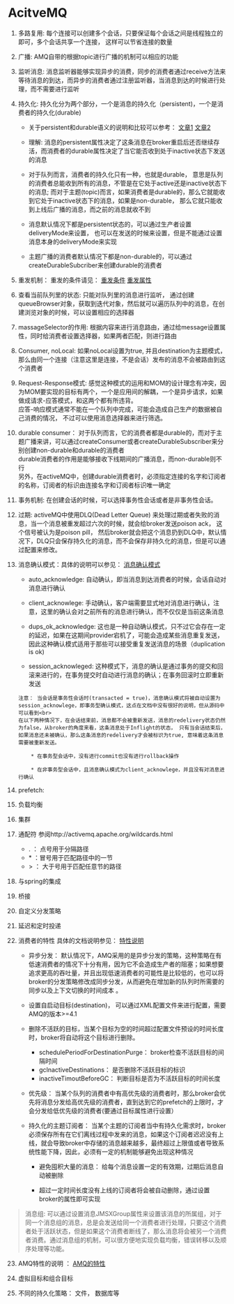 # AcitveMQ

1. 多路复用: 每个连接可以创建多个会话，只要保证每个会话之间是线程独立的即可，多个会话共享一个连接， 这样可以节省连接的数量

2. 广播: AMQ自带的根据topic进行广播的机制可以相应的功能

3. 监听消息: 消息监听器能够实现异步的消费，同步的消费者通过receive方法来等待消息的到达，而异步的消费者通过注册监听器，当消息到达的时候进行处理，而不需要进行监听

4. 持久化: 持久化分为两个部分，一个是消息的持久化（persistent)，一个是消费者的持久化(durable)

	* 关于persistent和durable语义的说明和比较可以参考： [文章1](https://chamibuddhika.wordpress.com/2011/05/21/jms-concepts-persistent-and-durable/) [文章2](http://openmessaging.blogspot.com/2009/04/durable-messages-and-persistent.html)

	* 理解: 消息的persistent属性决定了这条消息在broker重启后还否继续存活，而消费者的durable属性决定了当它能否收到处于inactive状态下发送的消息

	* 对于队列而言，消费者的持久化只有一种，也就是durable， 意思是队列的消费者总能收到所有的消息，不管是在它处于active还是inactive状态下的消息; 而对于主题(topic)而言，如果消费者是durable的，那么它就能收到它处于inactive状态下的消息，如果是non-durable， 那么它就只能收到上线后广播的消息，而之前的消息就收不到

	* 消息默认情况下都是persistent状态的，可以通过生产者设置deliveryMode来设置， 也可以在发送的时候来设置，但是不能通过设置消息本身的deliveryMode来实现

	* 主题广播的消费者默认情况下都是non-durable的，可以通过createDurableSubcriber来创建durable的消费者

5. 重发机制： 重发的条件请见： [重发条件](http://activemq.apache.org/message-redelivery-and-dlq-handling.html)  [重发属性](http://activemq.apache.org/redelivery-policy.html) 

6. 查看当前队列里的状态: 只能对队列里的消息进行监听， 通过创建queueBrowser对象，获取到迭代对象，然后就可以遍历队列中的消息，在创建浏览对象的时候，可以设置相应的选择器

7. massageSelector的作用: 根据内容来进行消息路由，通过给message设置属性，同时给消费者设置选择器，如果两者匹配，则进行路由

8. Consumer, noLocal: 如果noLocal设置为true, 并且destination为主题模式，那么由同一个连接（注意这里是连接，不是会话）发布的消息不会被路由到这个消费者

9. Request-Response模式: 感觉这种模式的运用和MOM的设计理念有冲突，因为MOM要实现的目标有两个，一个是应用间的解耦，一个是异步请求，如果做成请求-应答模式，和这两个都有所违背。<br>
应答-响应模式通常不能在一个队列中完成，可能会造成自己生产的数据被自己消费的情况， 不过可以使用消息选择器来进行筛选。

10. durable consumer： 对于队列而言，它的消费者都是durable的，而对于主题广播来讲，可以通过createConsumer或者createDurableSubscriber来分别创建non-durable和durable的消费者<br>
durable消费者的作用是能够接收下线期间的广播消息，而non-durable则不行<br>
另外，在activeMQ中，创建durable消费者时，必须指定连接的名字和订阅者的名称，订阅者的标识由连接名字和订阅者标识唯一确定

11. 事务机制: 在创建会话的时候，可以选择事务性会话或者是非事务性会话。

12. 过期: activeMQ中使用DLQ(Dead Letter Queue) 来处理过期或者失败的消息，当一个消息被重发超过六次的时候，就会给broker发送poison ack， 这个信号被认为是poison pill， 然后broker就会把这个消息扔到DLQ中，默认情况下，DLQ只会保存持久化的消息，而不会保存非持久化的消息，但是可以通过配置来修改。

13. 消息确认模式：具体的说明可以参见： [消息确认模式](https://access.redhat.com/documentation/en-US/Fuse_ESB_Enterprise/7.1/html/ActiveMQ_Tuning_Guide/files/GenTuning-Consumer-Ack.html) 

	* auto_acknowledge: 自动确认，即当消息到达消费者的时候，会话自动对消息进行确认

	* client_acknowlege: 手动确认，客户端需要显式地对消息进行确认，注意，这里的确认会对之前所有的消息进行确认，而不仅仅是当前这条消息

	* dups_ok_acknowledge: 这也是一种自动确认模式，只不过它会存在一定的延迟，如果在这期间provider宕机了，可能会造成某些消息重复发送，因此这种确认模式适用于那些可以接受重复发送消息的场景（duplication is ok)

	* session_acknowleged: 这种模式下，消息的确认是通过事务的提交和回滚来进行的，在事务提交时自动进行消息的确认；在事务回滚时立即重新发送
	
	````
	注意： 当会话是事务性会话时(transacted = true)，消息确认模式将被自动设置为session_acknowlege，即事务型确认模式，这点在文档中没有很好的说明，但从源码中可以看到<br>
	在以下两种情况下，在会话结束前，消息都不会被重新发送，消息的redelivery状态仍然为false，从broker的角度来看，这条消息处于Inflight的状态， 只有当会话结束后，如果消息还未被确认，那么这条消息的redelivery才会被标识为true, 意味着这条消息需要被重新发送。
	
		* 在事务型会话中，没有进行commit也没有进行rollback操作
	
		* 在非事务型会话中，且消息确认模式为client_acknowlege，并且没有对消息进行确认
	````

14. prefetch: 

15. 负载均衡

16. 集群

17. 通配符
参阅http://activemq.apache.org/wildcards.html
	* \. ： 点号用于分隔路径
	* \* ：冒号用于匹配路径中的一节
	* \> ： 大于号用于匹配任意节的路径 

18. 与spring的集成

19. 桥接

20. 自定义分发策略

21. 延迟和定时投递

22. 消费者的特性
具体的文档说明参见： [特性说明](http://activemq.apache.org/consumer-features.html)
	* 异步分发： 默认情况下，AMQ采用的是异步分发的策略，这种策略在有低速消费者的情况下十分有用，因为它不会造成生产者的阻塞；如果想要追求更高的吞吐量，并且出现低速消费者的可能性是比较低的，也可以将broker的分发策略修改成同步分发，从而避免在增加新的队列时所需要的同步以及上下文切换的时间成本 。

	* 设置自启动目标(destination)， 可以通过XML配置文件来进行配置，需要AMQ的版本>=4.1

	* 删除不活跃的目标，当某个目标为空的时间超过配置文件预设的时间长度时，broker将自动将这个目标进行删除。
		* schedulePeriodForDestinationPurge： broker检查不活跃目标的间隔时间
		* gcInactiveDestinations： 是否删除不活跃目标的标识
		* inactiveTimoutBeforeGC： 判断目标是否为不活跃目标的时间长度

	* 优先级： 当某个队列的消费者中有高优先级的消费者时，那么broker会优先将消息分发给高优先级的消费者，直到达到它的prefetch的上限时，才会分发给低优先级的消费者(要通过目标属性进行设置）
	
	* 持久化的主题订阅者： 当某个主题的订阅者当中有持久化需求时，broker必须保存所有在它们离线过程中发来的消息，如果这个订阅者迟迟没有上线，就会导致broker中存储的消息越来越多，最终超过上限值或者导致系统性能下降，因此，必须有一定的机制能够避免出现这种情况

    	* 避免囤积大量的消息： 给每个消息设置一定的有效期，过期后消息自动被删除

    	* 超过一定时间长度没有上线的订阅者将会被自动删除，通过设置broker的属性即可实现

   > 消息组: 可以通过设置消息JMSXGroup属性来设置该消息的所属组，对于同一个消息组的消息，总是会发送给同一个消费者进行处理，只要这个消费者处于活跃状态，但是如果这个消费者断线了，那么消息将会被另一个消费者消费。通过消息组的机制，可以很方便地实现负载均衡，错误转移以及顺序处理等功能。

23. AMQ特性的说明 ： [AMQ的特性](http://activemq.apache.org/features.html)

24. 虚拟目标和组合目标

25. 不同的持久化策略： 文件， 数据库等
